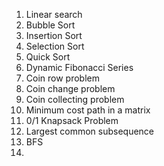 1. Linear search
2. Bubble Sort
3. Insertion Sort
4. Selection Sort
5. Quick Sort
6. Dynamic Fibonacci Series
7. Coin row problem
8. Coin change problem
9. Coin collecting problem
10. Minimum cost path in a matrix
11. 0/1 Knapsack Problem
12. Largest common subsequence
14. BFS
15. 
